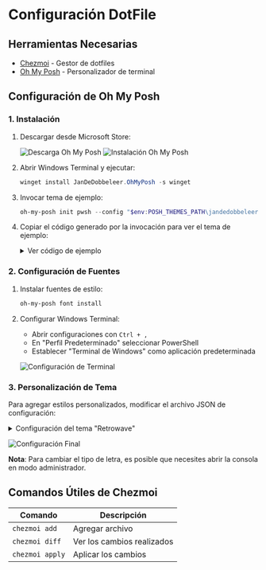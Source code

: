 # Configuración DotFile

## Herramientas Necesarias
- [Chezmoi](https://www.chezmoi.io/quick-start/) - Gestor de dotfiles
- [Oh My Posh](https://ohmyposh.dev/docs/) - Personalizador de terminal

## Configuración de Oh My Posh

### 1. Instalación

1. Descargar desde Microsoft Store:

   ![Descarga Oh My Posh](https://github.com/user-attachments/assets/4ceb15b9-bf6d-4987-99a5-a84881259306)
   ![Instalación Oh My Posh](https://github.com/user-attachments/assets/04d9dc00-16cb-46f0-9b83-d423b1b7a995)

2. Abrir Windows Terminal y ejecutar:
   ```powershell
   winget install JanDeDobbeleer.OhMyPosh -s winget
   ```

3. Invocar tema de ejemplo:
   ```powershell
   oh-my-posh init pwsh --config "$env:POSH_THEMES_PATH\jandedobbeleer.omp.json"
   ```

4. Copiar el código generado por la invocación para ver el tema de ejemplo:
   <details>
   <summary>Ver código de ejemplo</summary>

   ```powershell
   (@(& 'C:/Users/Usuario/AppData/Local/Programs/oh-my-posh/bin/oh-my-posh.exe' init pwsh --config='C:\Users\Usuario\AppData\Local\Programs\oh-my-posh\themes\ys.omp.json' --print) -join "`n") | Invoke-Expression
   ```
   </details>

### 2. Configuración de Fuentes

1. Instalar fuentes de estilo:
   ```powershell
   oh-my-posh font install
   ```

2. Configurar Windows Terminal:
   - Abrir configuraciones con `Ctrl + ,`
   - En "Perfil Predeterminado" seleccionar PowerShell
   - Establecer "Terminal de Windows" como aplicación predeterminada

   ![Configuración de Terminal](https://github.com/user-attachments/assets/17a39832-1f45-44d0-b29a-a1d633cd4631)

### 3. Personalización de Tema

Para agregar estilos personalizados, modificar el archivo JSON de configuración:

<details>
<summary>Configuración del tema "Retrowave"</summary>

```json
{
  "schemes": [
    {
      "background": "#070825",
      "black": "#181A1F",
      "blue": "#46BDFF",
      "brightBlack": "#FF16B0",
      "brightBlue": "#46BDFF",
      "brightCyan": "#FF901F",
      "brightGreen": "#FCEE54",
      "brightPurple": "#FF92DF",
      "brightRed": "#F85353",
      "brightWhite": "#FFFFFF",
      "brightYellow": "#FFFFFF",
      "cursorColor": "#FFFFFF",
      "cyan": "#DF81FC",
      "foreground": "#46BDFF",
      "green": "#929292",
      "name": "Retrowave",
      "purple": "#FF92DF",
      "red": "#FF16B0",
      "selectionBackground": "#FFFFFF",
      "white": "#FFFFFF",
      "yellow": "#FCEE54"
    }
  ]
}
```
</details>

![Configuración Final](https://github.com/user-attachments/assets/220d1d0d-7b7e-4159-a197-f199288ac648)

**Nota**: Para cambiar el tipo de letra, es posible que necesites abrir la consola en modo administrador.

## Comandos Útiles de Chezmoi

| Comando | Descripción |
|---------|-------------|
| `chezmoi add` | Agregar archivo |
| `chezmoi diff` | Ver los cambios realizados |
| `chezmoi apply` | Aplicar los cambios |

